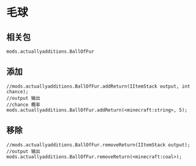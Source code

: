 # 毛球

## 相关包
`mods.actuallyadditions.BallOfFur`

## 添加

```
//mods.actuallyadditions.BallOfFur.addReturn(IItemStack output, int chance);
//output 输出
//chance 概率
mods.actuallyadditions.BallOfFur.addReturn(<minecraft:string>, 5);
```

## 移除

```
//mods.actuallyadditions.BallOfFur.removeReturn(IItemStack output);
//output 输出
mods.actuallyadditions.BallOfFur.removeReturn(<minecraft:coal>);
```
